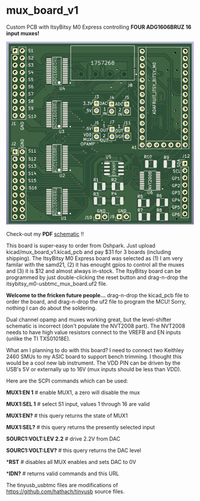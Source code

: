 # mux_board_v1
Custom PCB with ItsyBitsy M0 Express controlling **FOUR ADG1606BRUZ 16 input muxes!**

![picture](https://github.com/charkster/mux_board_v1/blob/main/mux_board_v1.png)

Check-out my **PDF** [schematic](https://github.com/charkster/mux_board_v1/blob/main/kicad/mux_board_v1_sch_plot.pdf) !!

This board is super-easy to order from Oshpark. Just upload kicad/mux_board_v1.kicad_pcb and pay $31 for 3 boards (including shipping).
The ItsyBitsy M0 Express board was selected as (1) I am very familar with the samd21, (2) it has enought gpios to control all the muxes and (3) it is $12 and almost always in-stock. The ItsyBitsy board can be programmed by just double-clicking the reset button and drag-n-drop the itsybitsy_m0-usbtmc_mux_board.uf2 file.

**Welcome to the fricken future people...** drag-n-drop the kicad_pcb file to order the board, and drag-n-drop the uf2 file to program the MCU! Sorry, nothing I can do about the soldering.

Dual channel opamp and muxes working great, but the level-shifter schematic is incorrect (don't populate the NVT2008 part). The NVT2008 needs to have high value resistors connect to the VREFB and EN inputs (unlike the TI TXS01018E).

What am I planning to do with this board? I need to connect two Keithley 2460 SMUs to my ASIC board to support bench trimming. I thought this would be a cool new lab instrument. The VDD PIN can be driven by the USB's 5V or externally up to 16V (mux inputs should be less than VDD).

Here are the SCPI commands which can be used:

**MUX1:EN 1** # enable MUX1, a zero will disable the mux

**MUX1:SEL 1** # select S1 input, values 1 through 16 are valid

**MUX1:EN?** # this query returns the state of MUX1

**MUX1:SEL?** # this query returns the presently selected input

**SOURC1:VOLT:LEV 2.2** # drive 2.2V from DAC

**SOURC1:VOLT:LEV?** # this query returns the DAC level

***RST** # disables all MUX enables and sets DAC to 0V

***IDN?** # returns valid commands and this URL

The tinyusb_usbtmc files are modifications of https://github.com/hathach/tinyusb source files. 
